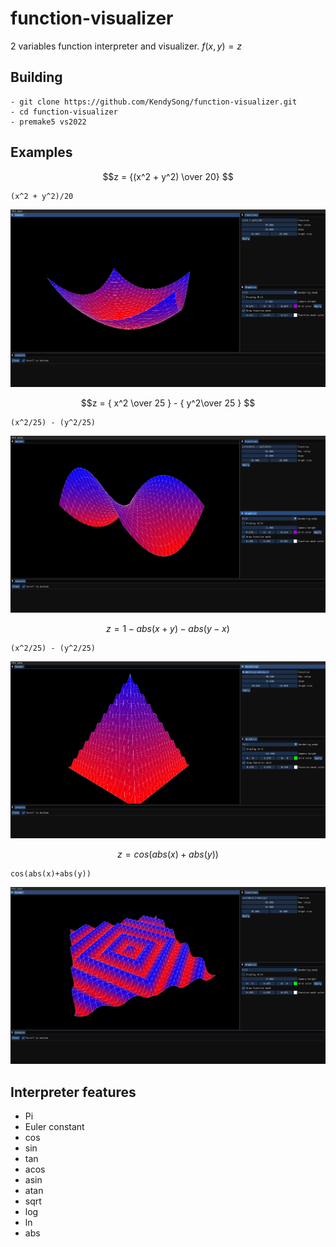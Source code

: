 # function-visualizer
2 variables function interpreter and visualizer. $f(x, y) = z$

## Building
```git
- git clone https://github.com/KendySong/function-visualizer.git
- cd function-visualizer
- premake5 vs2022
```

## Examples
$$z = {(x^2 + y^2) \over 20} $$
```git
(x^2 + y^2)/20
```
<img src="https://github.com/KendySong/function-visualizer/blob/main/screenshots/0.png">

$$z = { x^2 \over 25 } - { y^2\over 25 } $$
```git
(x^2/25) - (y^2/25)
```
<img src="https://github.com/KendySong/function-visualizer/blob/main/screenshots/1.png">

$$z = {1-abs(x + y) - abs(y-x)}$$
```git
(x^2/25) - (y^2/25)
```
<img src="https://github.com/KendySong/function-visualizer/blob/main/screenshots/2.png">

$$z = {cos(abs(x)+abs(y))}$$
```git
cos(abs(x)+abs(y))
```
<img src="https://github.com/KendySong/function-visualizer/blob/main/screenshots/3.png">

## Interpreter features
- Pi
- Euler constant
- cos
- sin
- tan
- acos
- asin
- atan
- sqrt
- log
- ln
- abs
